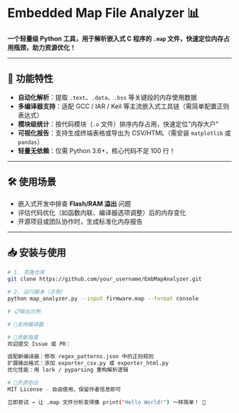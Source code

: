 # Embedded Map File Analyzer 📊

**一个轻量级 Python 工具，用于解析嵌入式 C 程序的 `.map` 文件，快速定位内存占用瓶颈，助力资源优化！**

---

## 🚀 功能特性
- **自动化解析**：提取 `.text`、`.data`、`.bss` 等关键段的内存使用数据
- **多编译器支持**：适配 GCC / IAR / Keil 等主流嵌入式工具链（需简单配置正则表达式）
- **模块级统计**：按代码模块（`.o` 文件）排序内存占用，快速定位"内存大户"
- **可视化报告**：支持生成终端表格或导出为 CSV/HTML（需安装 `matplotlib` 或 `pandas`）
- **轻量无依赖**：仅需 Python 3.6+，核心代码不足 100 行！

---

## 🛠️ 使用场景
- 嵌入式开发中排查 **Flash/RAM 溢出** 问题
- 评估代码优化（如函数内联、编译器选项调整）后的内存变化
- 开源项目或团队协作时，生成标准化内存报告

---

## 📥 安装与使用
```bash
# 1. 克隆仓库
git clone https://github.com/your_username/EmbMapAnalyzer.git

# 2. 运行脚本（示例）
python map_analyzer.py --input firmware.map --format console

# 📋输出示例

# 🔌支持编译器

# 🤝贡献指南
欢迎提交 Issue 或 PR：

适配新编译器：修改 regex_patterns.json 中的正则规则
扩展输出格式：添加 exporter_csv.py 或 exporter_html.py
优化性能：用 lark / pyparsing 重构解析逻辑

# 📜开源协议
MIT License - 自由使用，保留作者信息即可

立即尝试 → 让 .map 文件分析变得像 print("Hello World!") 一样简单！ 🚀
